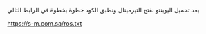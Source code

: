 بعد تحميل اليوبنتو نفتح التيرمينال ونطبق الكود خطوة بخطوة في الرابط التالي

https://s-m.com.sa/ros.txt

